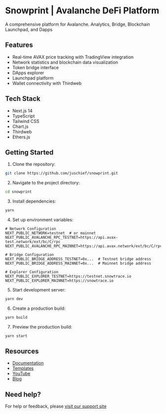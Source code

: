 # Snowprint | Avalanche DeFi Platform

A comprehensive platform for Avalanche.  Analytics, Bridge, Blockchain Launchpad, and Dapps

## Features

- Real-time AVAX price tracking with TradingView integration
- Network statistics and blockchain data visualization
- Token bridge interface
- DApps explorer
- Launchpad platform
- Wallet connectivity with Thirdweb

## Tech Stack

- Next.js 14
- TypeScript
- Tailwind CSS
- Chart.js
- Thirdweb
- Ethers.js

## Getting Started

1. Clone the repository:

```bash
git clone https://github.com/juschief/snowprint.git
```

2. Navigate to the project directory:

```bash
cd snowprint
```

3. Install dependencies:

```bash
yarn
```

4. Set up environment variables:

```env:.env.example
# Network Configuration
NEXT_PUBLIC_NETWORK=testnet  # or mainnet
NEXT_PUBLIC_AVALANCHE_RPC_TESTNET=https://api.avax-test.network/ext/bc/C/rpc
NEXT_PUBLIC_AVALANCHE_RPC_MAINNET=https://api.avax.network/ext/bc/C/rpc

# Bridge Configuration
NEXT_PUBLIC_BRIDGE_ADDRESS_TESTNET=0x...  # Testnet bridge address
NEXT_PUBLIC_BRIDGE_ADDRESS_MAINNET=0x...  # Mainnet bridge address

# Explorer Configuration
NEXT_PUBLIC_EXPLORER_TESTNET=https://testnet.snowtrace.io
NEXT_PUBLIC_EXPLORER_MAINNET=https://snowtrace.io
```

5. Start development server:

```bash
yarn dev
```

6. Create a production build:

```bash
yarn build
```

7. Preview the production build:

```bash
yarn start
```

## Resources

- [Documentation](https://portal.thirdweb.com/typescript/v5)
- [Templates](https://thirdweb.com/templates)
- [YouTube](https://www.youtube.com/c/thirdweb)
- [Blog](https://blog.thirdweb.com)

## Need help?

For help or feedback, please [visit our support site](https://thirdweb.com/support)
